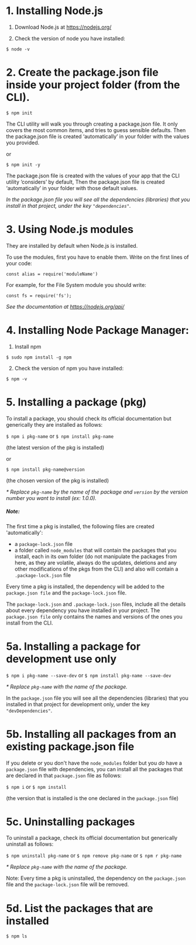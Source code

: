 # 1. Installing Node.js

1. Download Node.js at https://nodejs.org/

2. Check the version of node you have installed:

```$ node -v```


# 2. Create the package.json file inside your project folder (from the CLI).

```$ npm init```

The CLI utility will walk you through creating a package.json file. It only covers the most common items, and tries to guess sensible defaults.
Then the package.json file is created ‘automatically’ in your folder with the values you provided.

or

```$ npm init -y```

The package.json file is created with the values of your app that the CLI utility ‘considers’ by default, Then the package.json file is created ‘automatically’ in your folder with those default values.

_In the package.json file you will see all the dependencies (libraries) that you install in that project, under the key ```"dependencies"```._


# 3. Using Node.js modules

They are installed by default when Node.js is installed.

To use the modules, first you have to enable them. Write on the first lines of your code:

```const alias = require('moduleName')```

For example, for the File System module you should write:

```const fs = require('fs');```

_See the documentation at https://nodejs.org/api/_


# 4. Installing Node Package Manager:

1. Install npm

```$ sudo npm install -g npm```
 
2. Check the version of npm you have installed:

```$ npm -v```


# 5. Installing a package (pkg)

To install a package, you should check its official documentation but generically they are installed as follows:

```$ npm i pkg-name```
or
```$ npm install pkg-name```

(the latest version of the pkg is installed)

or

```$ npm install pkg-name@version```

(the chosen version of the pkg is installed)


_* Replace ```pkg-name``` by the name of the package and ```version``` by the version number you want to install (ex: 1.0.0)._

##### Note:
The first time a pkg is installed, the following files are created 'automatically': 
- a ```package-lock.json``` file
- a folder called ```node_modules``` that will contain the packages that you install, each in its own folder (do not manipulate the packages from here, as they are volatile, always do the updates, deletions and any other modifications of the pkgs from the CLI) and also will contain a ```.package-lock.json``` file

Every time a pkg is installed, the dependency will be added to the ```package.json file``` and the ```package-lock.json``` file.

The ```package-lock.json``` and ```.package-lock.json``` files, include all the details about every dependency you have installed in your project. The ```package.json file``` only contains the names and versions of the ones you install from the CLI.


# 5a. Installing a package for development use only

```$ npm i pkg-name --save-dev```
or
```$ npm install pkg-name --save-dev```

_* Replace ```pkg-name``` with the name of the package._

In the ```package.json``` file you will see all the dependencies (libraries) that you installed in that project for development only, under the key ```"devDependencies"```.


# 5b. Installing all packages from an existing package.json file

If you delete or you don't have the ```node_modules``` folder but you *do* have a ```package.json``` file with dependencies, you can install all the packages that are declared in that ```package.json``` file as follows:

```$ npm i```
or
```$ npm install```

(the version that is installed is the one declared in the ```package.json``` file)


# 5c. Uninstalling packages

To uninstall a package, check its official documentation but generically uninstall as follows:

```$ npm uninstall pkg-name```
or
```$ npm remove pkg-name```
or
```$ npm r pkg-name```

_* Replace ```pkg-name``` with the name of the package._


Note: Every time a pkg is uninstalled, the dependency on the ```package.json``` file and the ```package-lock.json``` file will be removed.

# 5d. List the packages that are installed

```$ npm ls```
